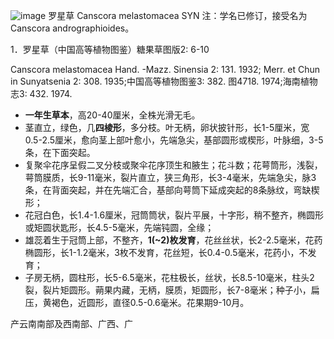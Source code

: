 ![image](https://user-images.githubusercontent.com/75465037/103902135-10172180-5135-11eb-9077-27fe7dd01ab0.png)
罗星草 Canscora melastomacea
SYN 注：学名已修订，接受名为Canscora andrographioides。

1．罗星草（中国高等植物图鉴）糖果草图版2: 6-10

Canscora melastomacea Hand. -Mazz. Sinensia 2: 131. 1932; Merr. et Chun in Sunyatsenia 2: 308. 1935;中国高等植物图鉴3: 382. 图4718. 1974;海南植物志3: 432. 1974.

* **一年生草本**，高20-40厘米，全株光滑无毛。
* 茎直立，绿色，几**四棱形**，多分枝。叶无柄，卵状披针形，长1-5厘米，宽0.5-2.5厘米，愈向茎上部叶愈小，先端急尖，基部圆形或楔形，叶脉细，3-5条，在下面突起。
* 复聚伞花序呈假二叉分枝或聚伞花序顶生和腋生；花斗数；花萼筒形，浅裂，萼筒膜质，长9-11毫米，裂片直立，狭三角形，长3-4毫米，先端急尖，脉3条，在背面突起，并在先端汇合，基部向萼筒下延成突起的8条脉纹，弯缺楔形；
* 花冠白色，长1.4-1.6厘米，冠筒筒状，裂片平展，十字形，稍不整齐，椭圆形或矩圆状匙形，长4.5-5毫米，先端钝圆，全缘；
* 雄蕊着生于冠筒上部，不整齐，**1(~2)枚发育**，花丝丝状，长2-2.5毫米，花药椭圆形，长1-1.2毫米，3枚不发育，花丝短，长0.4-0.5毫米，花药小，不发育；
* 子房无柄，圆柱形，长5-6.5毫米，花柱极长，丝状，长8.5-10毫米，柱头2裂，裂片矩圆形。蒴果内藏，无柄，膜质，矩圆形，长7-8毫米；种子小，扁压，黄褐色，近圆形，直径0.5-0.6毫米。花果期9-10月。

产云南南部及西南部、广西、广